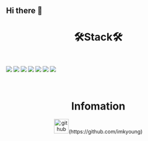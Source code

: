 ## Hi there 👋

<!--
**imkyoung/imkyoung** is a ✨ _special_ ✨ repository because its `README.md` (this file) appears on your GitHub profile.

Here are some ideas to get you started:

- 🔭 I’m currently working on ...
- 🌱 I’m currently learning ...
- 👯 I’m looking to collaborate on ...
- 🤔 I’m looking for help with ...
- 💬 Ask me about ...
- 📫 How to reach me: ...
- 😄 Pronouns: ...
- ⚡ Fun fact: ...
-->
<div align=center><h1>🛠Stack🛠</h1></div>

<div align=center">
<br />
<br />
  <img src="https://img.shields.io/badge/Python-3776AB?style=flat-square&logo=Python&logoColor=white">
  <img src="https://img.shields.io/badge/SpringBoot-6DB33F?style=flat-square&logo=SpringBoot&logoColor=white">
  <img src="https://img.shields.io/badge/javaScript-F7DF1E?style=flat-square&logo=javaScript&logoColor=white">
<img src="https://img.shields.io/badge/java-%23ED8B00.svg?style=flat-square&logo=openjdk&logoColor=white">
  <img src="https://img.shields.io/badge/javascript-%23323330.svg?style=flat-square&logo=javascript&logoColor=%23F7DF1E">
  <img src= "https://img.shields.io/badge/kotlin-%237F52FF.svg?style=flat-square&logo=kotlin&logoColor=white">
  <img src="https://img.shields.io/badge/c%23-%23239120.svg?style=flat-square&logo=csharp&logoColor=white">
</div>

<br />
<br />

<div align=center><h1>Infomation</h1></div>
<div align = center>
  <img src='https://cdn.jsdelivr.net/npm/simple-icons@3.0.1/icons/github.svg' alt='github' height='40'>(https://github.com/imkyoung)
</div>
